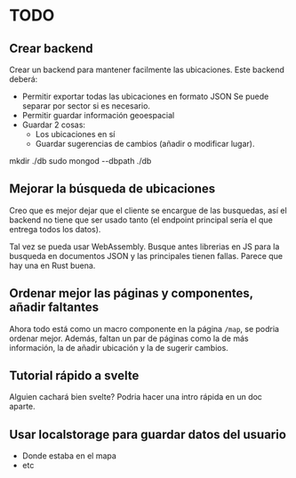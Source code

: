# TODO

## Crear backend

Crear un backend para mantener facilmente las ubicaciones.
Este backend deberá:
- Permitir exportar todas las ubicaciones en formato JSON
  Se puede separar por sector si es necesario.
- Permitir guardar información geoespacial
- Guardar 2 cosas:
  - Los ubicaciones en sí
  - Guardar sugerencias de cambios (añadir o modificar lugar).



mkdir ./db
sudo mongod --dbpath ./db

## Mejorar la búsqueda de ubicaciones

Creo que es mejor dejar que el cliente se encargue de las busquedas,
así el backend no tiene que ser usado tanto (el endpoint principal
sería el que entrega todos los datos).

Tal vez se pueda usar WebAssembly. Busque antes librerias en JS para
la busqueda en documentos JSON y las principales tienen fallas.
Parece que hay una en Rust buena.


## Ordenar mejor las páginas y componentes, añadir faltantes

Ahora todo está como un macro componente en la página `/map`, se podria
ordenar mejor. Además, faltan un par de páginas como la de más información,
la de añadir ubicación y la de sugerir cambios.


## Tutorial rápido a svelte

Alguien cachará bien svelte? Podria hacer una intro rápida en un doc aparte.


## Usar localstorage para guardar datos del usuario

- Donde estaba en el mapa
- etc

